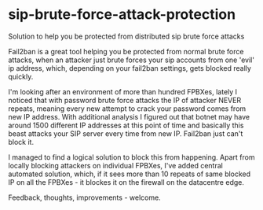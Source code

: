 # sip-brute-force-attack-protection
Solution to help you be protected from distributed sip brute force attacks

Fail2ban is a great tool helping you be protected from normal brute force attacks, when an attacker just brute forces your sip accounts from one 'evil' ip address, which, depending on your fail2ban settings, gets blocked really quickly. 

I'm looking after an environment of more than hundred FPBXes, lately I noticed that with password brute force attacks the IP of attacker NEVER repeats, meaning every new attempt to crack your password comes from new IP address. With additional analysis I figured out that botnet may have around 1500 different IP addresses at this point of time and basically this beast attacks your SIP server every time from new IP. Fail2ban just can't block it. 

I managed to find a logical solution to block this from happening. Apart from locally blocking attackers on individual FPBXes, I've added central automated solution, which, if it sees more than 10 repeats of same blocked IP on all the FPBXes - it blockes it on the firewall on the datacentre edge.

Feedback, thoughts, improvements - welcome. 